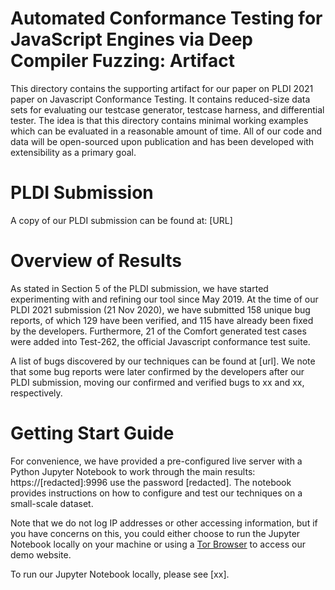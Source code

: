 # Automated Conformance Testing for JavaScript Engines via Deep Compiler Fuzzing: Artifact

This directory contains the supporting artifact for our paper on PLDI 2021 paper on Javascript Conformance Testing. It contains reduced-size data sets for evaluating our testcase generator, testcase harness, and differential tester. The idea is that this directory contains minimal working examples which can be evaluated in a reasonable amount of time. All of our code and data will be open-sourced upon publication and has been developed with extensibility as a primary goal. 

# PLDI Submission
A copy of our PLDI submission can be found at: [URL]

# Overview of Results
As stated in Section 5 of the PLDI submission, we have started experimenting with and refining our tool since May 2019. At the time of our PLDI 2021 submission (21 Nov 2020), we have submitted 158 unique bug reports, of which 129 have been verified, and 115 have already been fixed by the developers. Furthermore, 21 of the Comfort generated test cases were added into Test-262, the official Javascript conformance test suite.

A list of bugs discovered by our techniques can be found at [url]. We note that some bug reports were later confirmed by the developers after our PLDI submission, moving our confirmed and verified bugs to xx and xx, respectively. 

# Getting Start Guide
For convenience, we have provided a pre-configured live server with a Python Jupyter Notebook to work through the main results: https://[redacted]:9996 use the password [redacted]. The notebook provides instructions on how to configure and test our techniques on a small-scale dataset. 

Note that we do not log IP addresses or other accessing information, but if you have concerns on this, you could either choose to run the Jupyter Notebook locally on your machine or using a [Tor Browser](https://www.torproject.org/download/) to access our demo website. 

To run our Jupyter Notebook locally, please see [xx]. 


